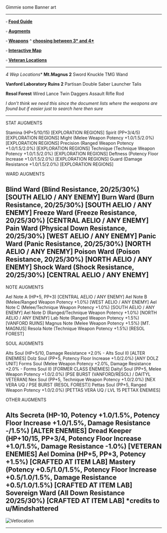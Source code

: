 Gimmie some Banner art

---

:white_small_square: **[Food Guide](https://docs.google.com/document/d/1hitGATAuwdkZu3bjmRoNp8jf7r8n-deMg6NpThXcUXU/edit)**

:white_small_square: **[Augments](https://www.reddit.com/r/PSO2/comments/nzs2d8/where_to_find_certain_augments_in_pso2ngs/)**

:white_small_square: **[Weapons](https://docs.google.com/spreadsheets/d/1auX9B_aRJv2YhpE3czqmmZQaaVO1a2R29YqwGowGQJI/edit#gid=0)**
     ^ **[choosing between 3* and 4*](https://www.reddit.com/r/PSO2NGS/comments/o06i1n/gather_round_boys_and_girls_i_have_a_secret_to/)** 


:white_small_square: **[Interactive Map](https://ngs-map.kosnag.ru/?lang=en_gl)**

:white_small_square: **[Veteran Locations](https://gyazo.com/96ea88b86d59da1328b7fd0796498a4a)**

---


**4* Wep Locations**
__Mt.Magnus 2__
Sword
Knuckle
TMG
Wand
 
__Vanford Laboratory Ruins 2__
Partisan
Double Saber
Launcher
Talis

__Resol Forest__
Wired Lance
Twin Daggers
Assault Rifle
Rod

*I don't think we need this since the document lists where the weapons are found but if easier just to search here then sure*

---

STAT AUGMENTS

Stamina (HP+5/10/15) [EXPLORATION REGIONS]
Spirit (PP+3/4/5) [EXPLORATION REGIONS]
Might (Melee Weapon Potency +1.0/1.5/2.0%) [EXPLORATION REGIONS]
Precision (Ranged Weapon Potency +1.0/1.5/2.0%) [EXPLORATION REGIONS]
Technique (Technique Weapon Potency +1.0/1.5/2.0%) [EXPLORATION REGIONS]
Deftness (Potency Floor Increase +1.0/1.5/2.0%) [EXPLORATION REGIONS]
Guard (Damage Resistance +1.0/1.5/2.0%) [EXPLORATION REGIONS]

WARD AUGMENTS

Blind Ward (Blind Resistance, 20/25/30%) [SOUTH AELIO / ANY ENEMY]
Burn Ward (Burn Resistance, 20/25/30%) [SOUTH AELIO / ANY ENEMY]
Freeze Ward (Freeze Resistance, 20/25/30%) [CENTRAL AELIO / ANY ENEMY]
Pain Ward (Physical Down Resistance, 20/25/30%) [WEST AELIO / ANY ENEMY]
Panic Ward (Panic Resistance, 20/25/30%) [NORTH AELIO / ANY ENEMY]
Poison Ward (Poison Resistance, 20/25/30%) [NORTH AELIO / ANY ENEMY]
Shock Ward (Shock Resistance, 20/25/30%) [CENTRAL AELIO / ANY ENEMY]
---
NOTE AUGMENTS

Ael Note A (HP+5, PP+3) [CENTRAL AELIO / ANY ENEMY]
Ael Note B (Melee/Ranged Weapon Potency +1.0%) [WEST AELIO / ANY ENEMY]
Ael Note C (Melee/Technique Weapon Potency +1.0%) [SOUTH AELIO / ANY ENEMY]
Ael Note D (Ranged/Technique Weapon Potency +1.0%) [NORTH AELIO / ANY ENEMY]
Lab Note (Ranged Weapon Potency +1.5%) [VANFORD RUINS]
Magnus Note (Melee Weapon Potency +1.5%) [MT. MAGNUS]
Resola Note (Technique Weapon Potency +1.5%) [RESOL FOREST]

SOUL AUGMENTS

Alts Soul (HP+5/10, Damage Resistance +2.0% - Alts Soul II) [ALTER ENEMIES]
Dolz Soul (PP+5, Potency Floor Increase +1.0/2.0%) [ANY DOLZ UNIT]
Forms Soul (Melee Weapon Potency +2.0%, Damage Resistance +2.0% - Forms Soul II) [FORMER CLASS ENEMIES]
Daityl Soul (PP+5, Melee Weapon Potency +1.0/2.0%) [PSE BURST (VANFORD/RESOL) / DAITYL VETERAN]
Nex Soul (PP+5, Technique Weapon Potency +1.0/2.0%) [NEX VERA UQ / PSE BURST (RESOL FOREST)]
Pettas Soul (PP+5, Ranged Weapon Potency +1.0/2.0%) [PETTAS VERA UQ / LVL 15 PETTAX ENEMIES]

OTHER AUGMENTS

Alts Secreta (HP-10, Potency +1.0/1.5%, Potency Floor Increase +1.0/1.5%, Damage Resistance -/1.5%) [ALTER ENEMIES]
Dread Keeper (HP+10/15, PP+3/4, Potency Floor Increase +1.0/1.5%, Damage Resistance -1.0%) [VETERAN ENEMIES]
Ael Domina (HP+5, PP+3, Potency +1.5%) [CRAFTED AT ITEM LAB]
Mastery (Potency +0.5/1.0/1.5%, Potency Floor Increase +0.5/1.0/1.5%, Damage Resistance +0.5/1.0/1.5%) [CRAFTED AT ITEM LAB]
Sovereign Ward (All Down Resistance 20/25/30%) [CRAFTED AT ITEM LAB]
*credits to u/Mindshattered
---


![Vetlocation](https://i.imgur.com/tikoPcf.png)

---
